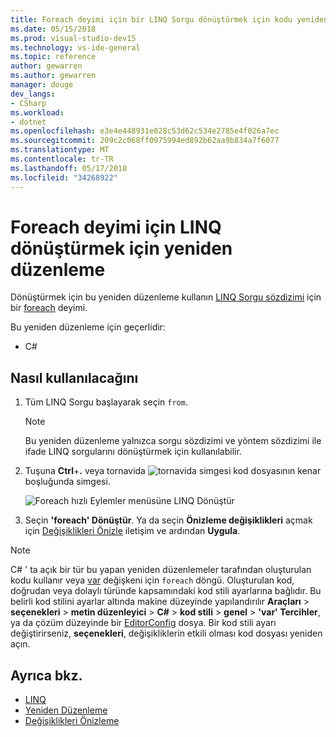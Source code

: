 ```yaml
---
title: Foreach deyimi için bir LINQ Sorgu dönüştürmek için kodu yeniden düzenleyin
ms.date: 05/15/2018
ms.prod: visual-studio-dev15
ms.technology: vs-ide-general
ms.topic: reference
author: gewarren
ms.author: gewarren
manager: douge
dev_langs:
- CSharp
ms.workload:
- dotnet
ms.openlocfilehash: e3e4e448931e028c53d62c534e2785e4f026a7ec
ms.sourcegitcommit: 209c2c068ff0975994ed892b62aa9b834a7f6077
ms.translationtype: MT
ms.contentlocale: tr-TR
ms.lasthandoff: 05/17/2018
ms.locfileid: "34268922"
---
```

# <a name="refactoring-to-convert-linq-to-a-foreach-statement"></a>Foreach deyimi için LINQ dönüştürmek için yeniden düzenleme

Dönüştürmek için bu yeniden düzenleme kullanın [LINQ Sorgu sözdizimi](/dotnet/csharp/programming-guide/concepts/linq/query-syntax-and-method-syntax-in-linq) için bir [foreach](/dotnet/csharp/language-reference/keywords/foreach-in) deyimi.

Bu yeniden düzenleme için geçerlidir:

- C#

## <a name="how-to-use-it"></a>Nasıl kullanılacağını

1. Tüm LINQ Sorgu başlayarak seçin `from`.

   > [!NOTE]
   > Bu yeniden düzenleme yalnızca sorgu sözdizimi ve yöntem sözdizimi ile ifade LINQ sorgularını dönüştürmek için kullanılabilir.

1. Tuşuna **Ctrl**+**.** veya tornavida ![tornavida simgesi](../media/screwdriver-icon.png) kod dosyasının kenar boşluğunda simgesi.

   ![Foreach hızlı Eylemler menüsüne LINQ Dönüştür](media/convert-linq-to-foreach.png)

1. Seçin **'foreach' Dönüştür**. Ya da seçin **Önizleme değişiklikleri** açmak için [Değişiklikleri Önizle](../../ide/preview-changes.md) iletişim ve ardından **Uygula**.

> [!NOTE]
> C# ' ta açık bir tür bu yapan yeniden düzenlemeler tarafından oluşturulan kodu kullanır veya [var](/dotnet/csharp/language-reference/keywords/var) değişkeni için `foreach` döngü. Oluşturulan kod, doğrudan veya dolaylı türünde kapsamındaki kod stili ayarlarına bağlıdır. Bu belirli kod stilini ayarlar altında makine düzeyinde yapılandırılır **Araçları** > **seçenekleri** > **metin düzenleyici**  >  **C#** > **kod stili** > **genel** > **\'var' Tercihler**, ya da çözüm düzeyinde bir [EditorConfig](../../ide/editorconfig-code-style-settings-reference.md#implicit-and-explicit-types) dosya. Bir kod stili ayarı değiştirirseniz, **seçenekleri**, değişikliklerin etkili olması kod dosyası yeniden açın.

## <a name="see-also"></a>Ayrıca bkz.

- [LINQ](/dotnet/standard/using-linq)
- [Yeniden Düzenleme](../refactoring-in-visual-studio.md)
- [Değişiklikleri Önizleme](../../ide/preview-changes.md)